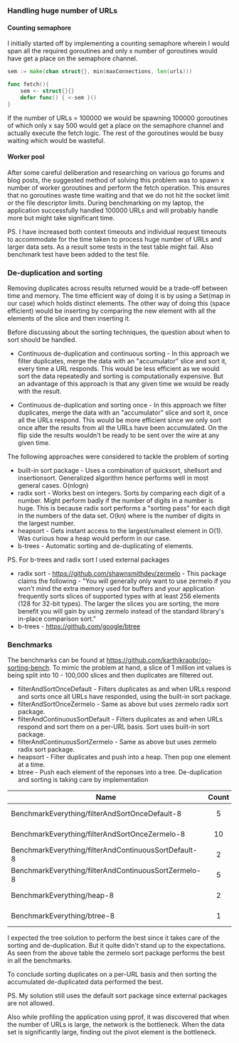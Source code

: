 ### Handling huge number of URLs

#### Counting semaphore
I initially started off by implementing a counting semaphore wherein I would span all the required goroutines and only x number of goroutines would have get a place on the semaphore channel.

```go
sem := make(chan struct{}, min(maxConnections, len(urls)))

func fetch(){
    sem <- struct{}{}
    defer func() { <-sem }()
}
```

If the number of URLs = 100000 we would be spawning 100000 goroutines of which only x say 500 would get a place on the semaphore channel and actually execute the fetch logic. The rest of the goroutines would be busy waiting which would be wasteful.

#### Worker pool
After some careful deliberation and researching on various go forums and blog posts, the suggested method of solving this problem was to spawn x number of worker goroutines and perform the fetch operation. This ensures that no goroutines waste time waiting and that we do not hit the socket limit or the file descriptor limits. During benchmarking on my laptop, the application successfully handled 100000 URLs and will probably handle more but might take significant time.

PS. I have increased both context timeouts and individual request timeouts to accommodate for the time taken to process huge number of URLs and larger data sets. As a result some tests in the test table might fail. Also benchmark test have been added to the test file.

### De-duplication and sorting

Removing duplicates across results returned would be a trade-off between time and memory. The time efficient way of doing it is by using a Set(map in our case) which holds distinct elements. The other way of doing this (space efficient) would be inserting by comparing the new element with all the elements of the slice and then inserting it.


Before discussing about the sorting techniques, the question about when to sort should be handled.
* Continuous de-duplication and continuous sorting - In this approach we filter duplicates, merge the data with an "accumulator" slice and sort it, every time a URL responds. This would be less efficient as we would sort the data repeatedly and sorting is computationally expensive. But an advantage of this approach is that any given time we would be ready with the result.

* Continuous de-duplication and sorting once - In this approach we filter duplicates, merge the data with an "accumulator" slice and sort it, once all the URLs respond. This would be more efficient since we only sort once after the results from all the URLs have been accumulated. On the flip side the results wouldn't be ready to be sent over the wire at any given time.

The following approaches were considered to tackle the problem of sorting
* built-in sort package - Uses a combination of quicksort, shellsort and insertionsort. Generalized algorithm hence performs well in most general cases. O(nlogn)
* radix sort - Works best on integers. Sorts by comparing each digit of a number. Might perform badly if the number of digits in a number is huge. This is because radix sort performs a "sorting pass" for each digit in the numbers of the data set. O(kn) where is the number of digits in the largest number.
* heapsort - Gets instant access to the largest/smallest element in O(1). Was curious how a heap would perform in our case. 
* b-trees - Automatic sorting and de-duplicating of elements.

PS. For b-trees and radix sort I used external packages 
* radix sort - https://github.com/shawnsmithdev/zermelo - This package claims the following - "You will generally only want to use zermelo if you won't mind the extra memory used for buffers and your application frequently sorts slices of supported types with at least 256 elements (128 for 32-bit types). The larger the slices you are sorting, the more benefit you will gain by using zermelo instead of the standard library's in-place comparison sort." 
* b-trees - https://github.com/google/btree 

### Benchmarks

The benchmarks can be found at https://github.com/karthikraobr/go-sorting-bench. To mimic the problem at hand, a slice of 1 million int values is being split into 10 - 100,000 slices and then duplicates are filtered out.

* filterAndSortOnceDefault - Filters duplicates as and when URLs respond and sorts once all URLs have responded, using the built-in sort package.
* filterAndSortOnceZermelo - Same as above but uses zermelo radix sort package.
* filterAndContinuousSortDefault - Filters duplicates as and when URLs respond and sort them on a per-URL basis. Sort uses built-in sort package.
* filterAndContinuousSortZermelo - Same as above but uses zermelo radix sort package.
* heapsort - Filter duplicates and push into a heap. Then pop one element at a time.
* btree - Push each element of the reponses into a tree. De-duplication and sorting is taking care by implementation 

| Name        | Count           | Time taken  | Memory
| ------------- |:-------------:| -----:|-----:|
|BenchmarkEverything/filterAndSortOnceDefault-8         	       |5	 |296403520 ns/op	|53860502 B/op	  | 19206 allocs/op|
|BenchmarkEverything/filterAndSortOnceZermelo-8         	      |10	 |162799810 ns/op	|58916528 B/op	  | 19170 allocs/op|
|BenchmarkEverything/filterAndContinuousSortDefault-8   	       |2	 |749996950 ns/op	|53849292 B/op	   |19186 allocs/op|
|BenchmarkEverything/filterAndContinuousSortZermelo-8   	       |5	 |262995680 ns/op	|85795990 B/op	  | 19044 allocs/op|
|BenchmarkEverything/heap-8                             	      |2	 |552999600 ns/op	|92791836 B/op	 |1283001 allocs/op|
|BenchmarkEverything/btree-8                            	       |1	|1335997200 ns/op	|52337000 B/op	 |1178894 allocs/op|

I expected the tree solution to perform the best since it takes care of the sorting and de-duplication. But it quite didn't stand up to the expectations. As seen from the above table the zermelo sort package performs the best in all the benchmarks.

To conclude sorting duplicates on a per-URL basis and then sorting the accumulated de-duplicated data performed the best.

PS. My solution still uses the default sort package since external packages are not allowed.

Also while profiling the application using pprof, it was discovered that when the number of URLs is large, the network is the bottleneck. When the data set is significantly large, finding out the pivot element is the bottleneck.